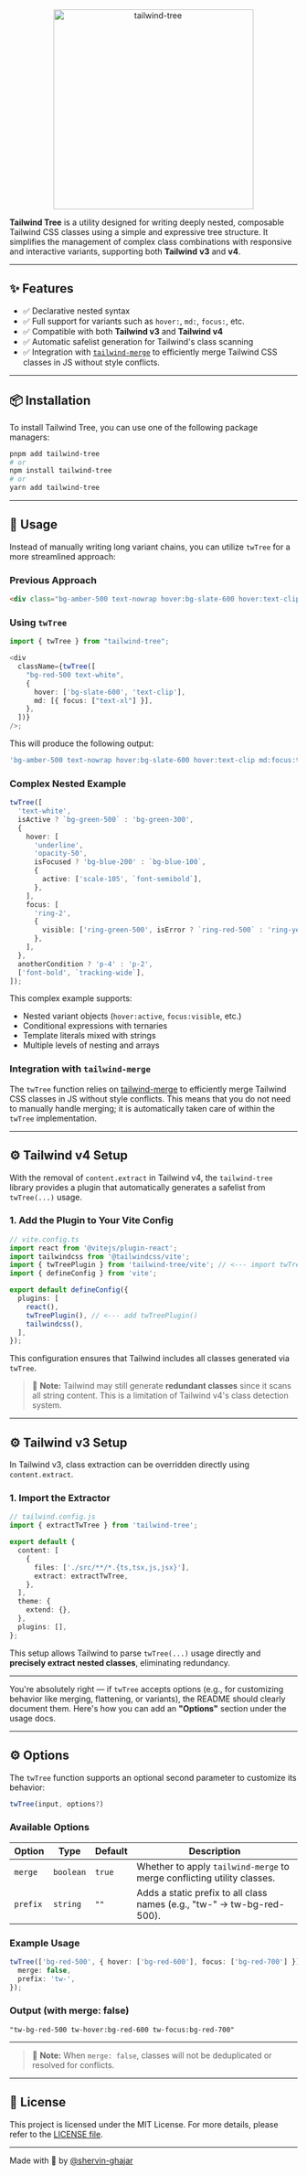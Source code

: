 <div align="center">
    <a href="https://github.com/shervin-ghajar/tailwind-tree">
        <img src="https://raw.githubusercontent.com/shervin-ghajar/tailwind-tree/main/src/assets/logo-with-title.png" alt="tailwind-tree" style="max-width: 100%;height: 350px;">
    </a>
</div>

**Tailwind Tree** is a utility designed for writing deeply nested, composable Tailwind CSS classes using a simple and expressive tree structure. It simplifies the management of complex class combinations with responsive and interactive variants, supporting both **Tailwind** **v3** and **v4**.

---

## ✨ Features

- ✅ Declarative nested syntax
- ✅ Full support for variants such as `hover:`, `md:`, `focus:`, etc.
- ✅ Compatible with both **Tailwind v3** and **Tailwind v4**
- ✅ Automatic safelist generation for Tailwind's class scanning
- ✅ Integration with [`tailwind-merge`](https://www.npmjs.com/package/tailwind-merge) to efficiently merge Tailwind CSS classes in JS without style conflicts.

---

## 📦 Installation

To install Tailwind Tree, you can use one of the following package managers:

```bash
pnpm add tailwind-tree
# or
npm install tailwind-tree
# or
yarn add tailwind-tree
```

---

## 🚀 Usage

Instead of manually writing long variant chains, you can utilize `twTree` for a more streamlined approach:

### Previous Approach

```html
<div class="bg-amber-500 text-nowrap hover:bg-slate-600 hover:text-clip md:focus:text-blue-700" />
```

### Using `twTree`

```ts
import { twTree } from "tailwind-tree";

<div
  className={twTree([
    "bg-red-500 text-white",
    {
      hover: ['bg-slate-600', 'text-clip'],
      md: [{ focus: ["text-xl"] }],
    },
  ])}
/>;
```

This will produce the following output:

```ts
'bg-amber-500 text-nowrap hover:bg-slate-600 hover:text-clip md:focus:text-blue-700';
```

### Complex Nested Example

```ts
twTree([
  'text-white',
  isActive ? `bg-green-500` : 'bg-green-300',
  {
    hover: [
      'underline',
      'opacity-50',
      isFocused ? 'bg-blue-200' : `bg-blue-100`,
      {
        active: ['scale-105', `font-semibold`],
      },
    ],
    focus: [
      'ring-2',
      {
        visible: ['ring-green-500', isError ? `ring-red-500` : 'ring-yellow-500'],
      },
    ],
  },
  anotherCondition ? 'p-4' : 'p-2',
  ['font-bold', `tracking-wide`],
]);
```

This complex example supports:

- Nested variant objects (`hover:active`, `focus:visible`, etc.)
- Conditional expressions with ternaries
- Template literals mixed with strings
- Multiple levels of nesting and arrays

### Integration with `tailwind-merge`

The `twTree` function relies on [tailwind-merge](https://www.npmjs.com/package/tailwind-merge) to efficiently merge Tailwind CSS classes in JS without style conflicts. This means that you do not need to manually handle merging; it is automatically taken care of within the `twTree` implementation.

---

## ⚙️ Tailwind v4 Setup

With the removal of `content.extract` in Tailwind v4, the `tailwind-tree` library provides a plugin that automatically generates a safelist from `twTree(...)` usage.

### 1. Add the Plugin to Your Vite Config

```ts
// vite.config.ts
import react from '@vitejs/plugin-react';
import tailwindcss from '@tailwindcss/vite';
import { twTreePlugin } from 'tailwind-tree/vite'; // <--- import twTreePlugin()
import { defineConfig } from 'vite';

export default defineConfig({
  plugins: [
    react(),
    twTreePlugin(), // <--- add twTreePlugin()
    tailwindcss(),
  ],
});
```

This configuration ensures that Tailwind includes all classes generated via `twTree`.

> 🧠 **Note:** Tailwind may still generate **redundant classes** since it scans all string content. This is a limitation of Tailwind v4's class detection system.

---

## ⚙️ Tailwind v3 Setup

In Tailwind v3, class extraction can be overridden directly using `content.extract`.

### 1. Import the Extractor

```ts
// tailwind.config.js
import { extractTwTree } from 'tailwind-tree';

export default {
  content: [
    {
      files: ['./src/**/*.{ts,tsx,js,jsx}'],
      extract: extractTwTree,
    },
  ],
  theme: {
    extend: {},
  },
  plugins: [],
};
```

This setup allows Tailwind to parse `twTree(...)` usage directly and **precisely extract nested classes**, eliminating redundancy.

---

You're absolutely right — if `twTree` accepts options (e.g., for customizing behavior like merging, flattening, or variants), the README should clearly document them. Here's how you can add an **"Options"** section under the usage docs.

---

## ⚙️ Options

The `twTree` function supports an optional second parameter to customize its behavior:

```ts
twTree(input, options?)
```

### Available Options

| Option   | Type      | Default | Description                                                             |
| -------- | --------- | ------- | ----------------------------------------------------------------------- |
| `merge`  | `boolean` | `true`  | Whether to apply `tailwind-merge` to merge conflicting utility classes. |
| `prefix` | `string`  | `""`    | Adds a static prefix to all class names (e.g., "tw-" → tw-bg-red-500).  |

### Example Usage

```ts
twTree(['bg-red-500', { hover: ['bg-red-600'], focus: ['bg-red-700'] }], {
  merge: false,
  prefix: 'tw-',
});
```

### Output (with merge: false)

```
"tw-bg-red-500 tw-hover:bg-red-600 tw-focus:bg-red-700"
```

---

> 🧠 **Note:** When `merge: false`, classes will not be deduplicated or resolved for conflicts.

---

## 📜 License

This project is licensed under the MIT License. For more details, please refer to the [LICENSE file](https://github.com/shervin-ghajar/tailwind-tree/blob/main/LICENSE).

---

Made with 💙 by [@shervin-ghajar](https://github.com/shervin-ghajar)

```

```
